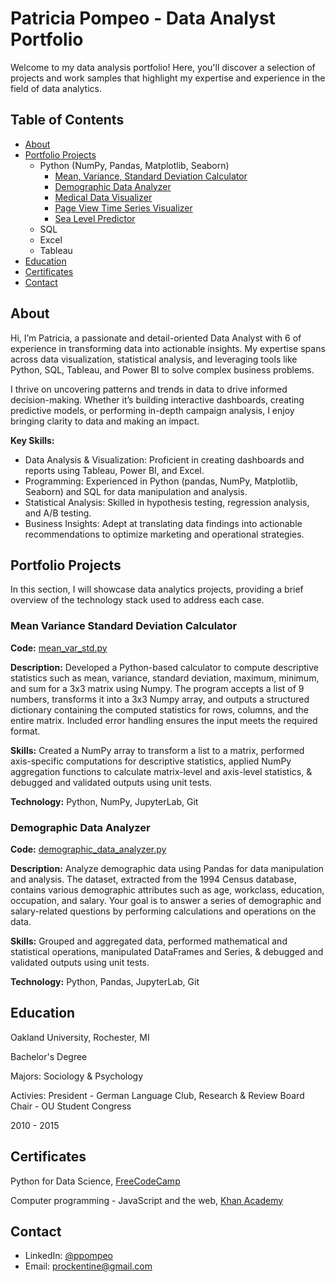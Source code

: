 # Patricia Pompeo - Data Analyst Portfolio
Welcome to my data analysis portfolio! Here, you'll discover a selection of projects and work samples that highlight my expertise and experience in the field of data analytics.

## Table of Contents
- [About](https://github.com/Prockentine/data-analyst-portfolio/blob/main/README.md#about)
- [Portfolio Projects](https://github.com/Prockentine/data-analyst-portfolio/blob/main/README.md#portfolio-project)
  - Python (NumPy, Pandas, Matplotlib, Seaborn)
      - [Mean, Variance, Standard Deviation Calculator](https://github.com/Prockentine/data-analyst-portfolio/blob/main/README.md#mean-variance-standard-deviation-calculator)
      - [Demographic Data Analyzer](https://github.com/Prockentine/data-analyst-portfolio/blob/main/README.md#demographic-data-analyzer)
      - [Medical Data Visualizer](https://github.com/Prockentine/data-analyst-portfolio/blob/main/README.md#medical-data-visualizer)
      - [Page View Time Series Visualizer](https://github.com/Prockentine/data-analyst-portfolio/blob/main/README.md#page-view-time-series-visualizer)
      - [Sea Level Predictor](https://github.com/Prockentine/data-analyst-portfolio/blob/main/README.md#sea-level-predictor)
  - SQL
  - Excel
  - Tableau
- [Education](https://github.com/Prockentine/data-analyst-portfolio/blob/main/README.md#education)
- [Certificates](https://github.com/Prockentine/data-analyst-portfolio/blob/main/README.md#certificates)
- [Contact](https://github.com/Prockentine/data-analyst-portfolio/blob/main/README.md#contact)

## About
Hi, I’m Patricia, a passionate and detail-oriented Data Analyst with 6 of experience in transforming data into actionable insights. My expertise spans across data visualization, statistical analysis, and leveraging tools like Python, SQL, Tableau, and Power BI to solve complex business problems.

I thrive on uncovering patterns and trends in data to drive informed decision-making. Whether it’s building interactive dashboards, creating predictive models, or performing in-depth campaign analysis, I enjoy bringing clarity to data and making an impact.

**Key Skills:**
- Data Analysis & Visualization: Proficient in creating dashboards and reports using Tableau, Power BI, and Excel.
- Programming: Experienced in Python (pandas, NumPy, Matplotlib, Seaborn) and SQL for data manipulation and analysis.
- Statistical Analysis: Skilled in hypothesis testing, regression analysis, and A/B testing.
- Business Insights: Adept at translating data findings into actionable recommendations to optimize marketing and operational strategies.

## Portfolio Projects
In this section, I will showcase data analytics projects, providing a brief overview of the technology stack used to address each case.

### Mean Variance Standard Deviation Calculator
**Code:** [mean_var_std.py](https://github.com/Prockentine/mean-variance-standard-deviation-calculator/blob/main/mean_var_std.py)

**Description:** Developed a Python-based calculator to compute descriptive statistics such as mean, variance, standard deviation, maximum, minimum, and sum for a 3x3 matrix using Numpy. The program accepts a list of 9 numbers, transforms it into a 3x3 Numpy array, and outputs a structured dictionary containing the computed statistics for rows, columns, and the entire matrix. Included error handling ensures the input meets the required format.

**Skills:** Created a NumPy array to transform a list to a matrix, performed axis-specific computations for descriptive statistics, applied NumPy aggregation functions to calculate matrix-level and axis-level statistics, & debugged and validated outputs using unit tests.

**Technology:** Python, NumPy, JupyterLab, Git

### Demographic Data Analyzer
**Code:** [demographic_data_analyzer.py](https://github.com/Prockentine/demographic-data-anayzer/blob/main/demographic_data_analyzer.py)

**Description:** Analyze demographic data using Pandas for data manipulation and analysis. The dataset, extracted from the 1994 Census database, contains various demographic attributes such as age, workclass, education, occupation, and salary. Your goal is to answer a series of demographic and salary-related questions by performing calculations and operations on the data.

**Skills:** Grouped and aggregated data, performed mathematical and statistical operations, manipulated DataFrames and Series, & debugged and validated outputs using unit tests.

**Technology:** Python, Pandas, JupyterLab, Git

## Education
Oakland University, Rochester, MI

Bachelor's Degree

Majors: Sociology & Psychology

Activies: President - German Language Club, Research & Review Board Chair - OU Student Congress

2010 - 2015

## Certificates
Python for Data Science, [FreeCodeCamp](https://www.freecodecamp.org/learn/data-analysis-with-python/)

Computer programming - JavaScript and the web, [Khan Academy](https://www.khanacademy.org/computing/computer-programming)

## Contact
- LinkedIn: [@ppompeo](https://www.linkedin.com/in/ppompeo/)
- Email: prockentine@gmail.com
